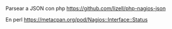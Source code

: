 Parsear a JSON con php
https://github.com/lizell/php-nagios-json


En perl
https://metacpan.org/pod/Nagios::Interface::Status
